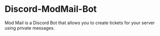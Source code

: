 # Discord-ModMail-Bot
Mod Mail is a Discord Bot that allows you to create tickets for your server using private messages.
